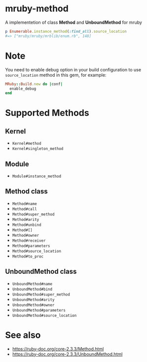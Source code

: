 mruby-method
===

A implementetion of class **Method** and **UnboundMethod** for mruby

```ruby
p Enumerable.instance_method(:find_all).source_location
#=> ["mruby/mruby/mrblib/enum.rb", 148]
```

# Note

You need to enable debug option in your build configuration to use
`source_location` method in this gem, for example:

```ruby
MRuby::Build.new do |conf|
  enable_debug
end
```

# Supported Methods

## Kernel

- `Kernel#method`
- `Kernel#singleton_method`

## Module

- `Module#instance_method`

## Method class

- `Method#name`
- `Method#call`
- `Method#super_method`
- `Method#arity`
- `Method#unbind`
- `Method#[]`
- `Method#owner`
- `Method#receiver`
- `Method#parameters`
- `Method#source_location`
- `Method#to_proc`

## UnboundMethod class

- `UnboundMethod#name`
- `UnboundMethod#bind`
- `UnboundMethod#super_method`
- `UnboundMethod#arity`
- `UnboundMethod#owner`
- `UnboundMethod#parameters`
- `UnboundMethod#source_location`

# See also

- https://ruby-doc.org/core-2.3.3/Method.html
- https://ruby-doc.org/core-2.3.3/UnboundMethod.html
